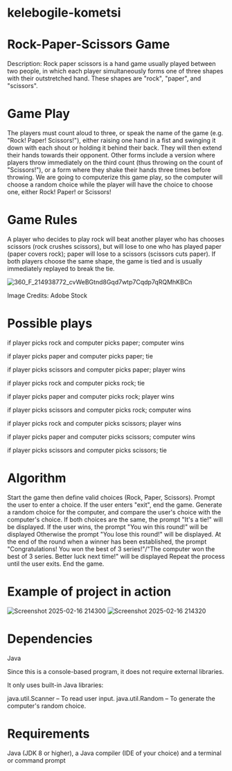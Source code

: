 # kelebogile-kometsi
# Rock-Paper-Scissors Game

Description: Rock paper scissors is a hand game usually played between two people, in which each player simultaneously forms one of three shapes with their outstretched hand. These shapes are "rock", "paper", and "scissors".

# Game Play
The players must count aloud to three, or speak the name of the game (e.g. "Rock! Paper! Scissors!"), either raising one hand in a fist and swinging it down with each shout or holding it behind their back. They will then extend their hands towards their opponent. Other forms include a version where players throw immediately on the third count (thus throwing on the count of "Scissors!"), or a form where they shake their hands three times before throwing. We are going to computerize this game play, so the computer will choose a random choice while the player will have the choice to choose one, either Rock! Paper! or Scissors!

# Game Rules
A player who decides to play rock will beat another player who has chooses scissors (rock crushes scissors), but will lose to one who has played paper (paper covers rock); paper will lose to a scissors (scissors cuts paper). If both players choose the same shape, the game is tied and is usually immediately replayed to break the tie.

![360_F_214938772_cvWeBGtnd8Gqd7wtp7Cqdp7qRQMhKBCn](https://github.com/user-attachments/assets/f46a9333-6aa2-4547-a41b-3266937095be)

Image Credits: Adobe Stock

# Possible plays
if player picks rock and computer picks paper; computer wins

if player picks paper and computer picks paper; tie

if player picks scissors and computer picks paper; player wins

if player picks rock and computer picks rock; tie

if player picks paper and computer picks rock; player wins

if player picks scissors and computer picks rock; computer wins

if player picks rock and computer picks scissors; player wins

if player picks paper and computer picks scissors; computer wins

if player picks scissors and computer picks scissors; tie

# Algorithm
Start the game then define valid choices (Rock, Paper, Scissors).
Prompt the user to enter a choice.
If the user enters "exit", end the game.
Generate a random choice for the computer, and compare the user's choice with the computer's choice.
If both choices are the same, the prompt "It's a tie!" will be displayed.
If the user wins, the prompt "You win this round!" will be displayed
Otherwise the prompt "You lose this round!" will be displayed.
At the end of the round when a winner has been established, the prompt "Congratulations! You won the best of 3 series!"/"The computer won the best of 3 series. Better luck next time!" will be displayed 
Repeat the process until the user exits.
End the game.

# Example of project in action

![Screenshot 2025-02-16 214300](https://github.com/user-attachments/assets/f2fbc361-6346-47c4-84d3-8cb7def6f2b4)
![Screenshot 2025-02-16 214320](https://github.com/user-attachments/assets/68c5140d-f56e-4e4f-ae22-a86a9dcf72bc)


# Dependencies
Java

Since this is a console-based program, it does not require external libraries.

It only uses built-in Java libraries:

java.util.Scanner – To read user input.
java.util.Random – To generate the computer's random choice.

# Requirements
Java (JDK 8 or higher), a Java compiler (IDE of your choice) and a terminal or command prompt

